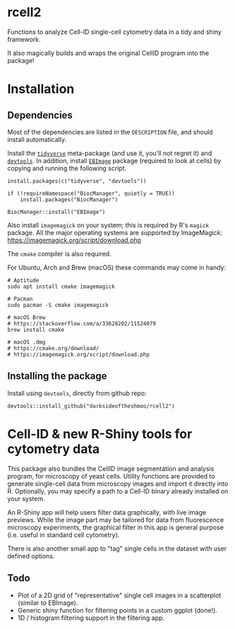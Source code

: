# rcell2

Functions to analyze Cell-ID single-cell cytometry data in a tidy and shiny framework.

It also magically builds and wraps the original CellID program into the package!

# Installation

## Dependencies

Most of the dependencies are listed in the `DESCRIPTION` file, and should install automatically.

Install the [```tidyverse```][1] meta-package (and use it, you'll not regret it) and [```devtools```][2]. In addition, install [```EBImage```][3] package (required to look at cells) by copying and running the following script. 

```
install.packages(c("tidyverse", "devtools"))

if (!requireNamespace("BiocManager", quietly = TRUE))
    install.packages("BiocManager")

BiocManager::install("EBImage")
```

Also install `imagemagick` on your system; this is required by R's `magick` package. All the major operating systems are supported by ImageMagick: https://imagemagick.org/script/download.php

The `cmake` compiler is also required.

For Ubuntu, Arch and Brew (macOS) these commands may come in handy:

```
# Aptitude
sudo apt install cmake imagemagick

# Pacman
sudo pacman -S cmake imagemagick

# macOS Brew
# https://stackoverflow.com/a/33628202/11524079
brew install cmake

# macOS .dmg
# https://cmake.org/download/
# https://imagemagick.org/script/download.php
```

## Installing the package

Install using `devtools`, directly from github repo:

```
devtools::install_github("darksideoftheshmoo/rcell2")

```

# Cell-ID & new R-Shiny tools for cytometry data

This package also bundles the CellID image segmentation and analysis program, for microscopy of yeast cells. Utility functions are provided to generate single-cell data from microscopy images and import it directly into R. Optionally, you may specify a path to a Cell-ID binary already installed on your system.

An R-Shiny app will help users filter data graphically, with live image previews.
While the image part may be tailored for data from fluorescence microscopy experiments, the graphical filter in this app is general purpose (i.e. useful in standard cell cytometry).

There is also another small app to "tag" single cells in the dataset with user defined options.

## Todo

* Plot of a 2D grid of "representative" single cell images in a scatterplot (similar to EBImage).
* Generic shiny function for filtering points in a custom ggplot (done!).
* 1D / histogram filtering support in the filtering app.

[1]:https://www.tidyverse.org/
[2]:https://github.com/r-lib/devtools
[3]:https://bioconductor.org/packages/release/bioc/html/EBImage.html
